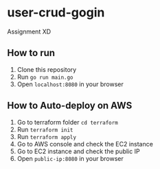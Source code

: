 # user-crud-gogin
Assignment XD

## How to run

1. Clone this repository
2. Run `go run main.go`
3. Open `localhost:8080` in your browser

## How to Auto-deploy on AWS

1. Go to terraform folder `cd terraform` 
2. Run `terraform init`
3. Run `terraform apply`
4. Go to AWS console and check the EC2 instance
5. Go to EC2 instance and check the public IP
6. Open `public-ip:8080` in your browser

